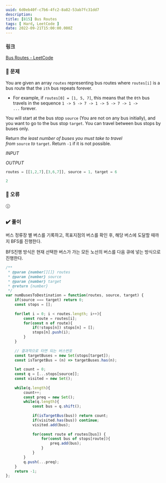 ```yaml
---
uuid: 6d0eb40f-c7b6-4fc2-8a82-53ab7fc31dd7
description: 
title: [815] Bus Routes
tags: [ Hard, LeetCode ]
date: 2022-09-21T15:00:00.000Z
---
```








### 링크

[Bus Routes - LeetCode](https://leetcode.com/problems/bus-routes/)

### 📝 문제

You are given an array `routes` representing bus routes where `routes[i]` is a bus route that the `ith` bus repeats forever.

- For example, if `routes[0] = [1, 5, 7]`, this means that the `0th` bus travels in the sequence `1 -> 5 -> 7 -> 1 -> 5 -> 7 -> 1 -> ...` forever.

You will start at the bus stop `source` (You are not on any bus initially), and you want to go to the bus stop `target`. You can travel between bus stops by buses only.

Return *the least number of buses you must take to travel from* `source` *to* `target`. Return `-1` if it is not possible.

*INPUT*

*OUTPUT*

```jsx
routes = [[1,2,7],[3,6,7]], source = 1, target = 6
```

```jsx
2
```

### 🚨 오류

<aside>
🕧

</aside>

### ✔️ 풀이

버스 정류장 별 버스를 기록하고, 목표지점의 버스를 확인 후, 해당 버스에 도달할 때까지 BFS를 진행한다.

BFS진행 방식은 현재 선택한 버스가 가는 모든 노선의 버스를 다음 큐에 넣는 방식으로 진행한다.

```jsx
/**
 * @param {number[][]} routes
 * @param {number} source
 * @param {number} target
 * @return {number}
 */
var numBusesToDestination = function(routes, source, target) {
    if(source === target) return 0;
    const stops = [];
    
    for(let i = 0; i < routes.length; i++){
        const route = routes[i];
        for(const n of route){
            if(!stops[n]) stops[n] = [];
            stops[n].push(i);
        }
    }
    
    // 결과적으로 타면 되는 버스번호
    const targetBuses = new Set(stops[target]);
    const isTargetBus = (n) => targetBuses.has(n);
    
    let count = 0;
    const q = [...stops[source]];
    const visited = new Set();
    
    while(q.length){
        count++;
        const preq = new Set();
        while(q.length){
            const bus = q.shift();
            
            if(isTargetBus(bus)) return count;
            if(visited.has(bus)) continue;
            visited.add(bus);
            
            for(const route of routes[bus]) {
                for(const bus of stops[route]){
                    preq.add(bus);
                }
            }
        }
        q.push(...preq);
    }
    return -1;
};
```